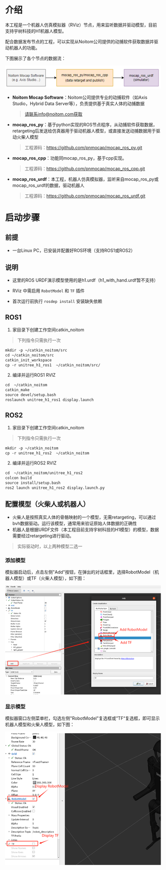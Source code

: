 # 介绍

本工程是一个机器人仿真模拟器（RViz）节点，用来监听数据并驱动模型，目前支持宇树科技的H1机器人模型。

配合数据发布节点的工程，可以实现从Noitom公司提供的动捕软件获取数据并驱动机器人的功能。

下图展示了各个节点的数据流：

![nodes_arch](img/nodes_arch.png)

- **Noitom Mocap Software**：Noitom公司提供专业的动捕软件（如Axis Studio，Hybrid Data Server等），负责提供基于真实人体的动捕数据

  > 请联系info@noitom.com获取

- **mocap_ros_py**：基于python实现的ROS节点程序，从动捕软件获取数据，retargeting后发送给仿真器用于驱动机器人模型，或直接发送动捕数据用于驱动火柴人模型

  > 工程源码：https://github.com/pnmocap/mocap_ros_py.git

- **mocap_ros_cpp**：功能同mocap_ros_py，基于cpp实现。

  > 工程源码：https://github.com/pnmocap/mocap_ros_cpp.git

- **mocap_ros_urdf**：本工程，机器人仿真模拟器，监听来自mocap_ros_py或mocap_ros_urdf的数据，驱动机器人

  > 工程源码：https://github.com/pnmocap/mocap_ros_urdf.git

# 启动步骤

## 前提

- 一台Linux PC，已安装并配置好ROS环境（支持ROS1或ROS2）

## 说明

-  这里的ROS URDF演示模型使用的是h1.urdf（h1_with_hand.urdf暂不支持）

- RViz 中需启用 `RobotModel` 和 `TF` 插件
- 首次运行前执行 `rosdep install` 安装缺失依赖

## ROS1

1. 家目录下创建工作空间catkin_noitom

> 下列指令只需执行一次

```
mkdir -p ~/catkin_noitom/src
cd ~/catkin_noitom/src
catkin_init_workspace
cp -r unitree_h1_ros1  ~/catkin_noitom/src/
```

2. 编译并运行ROS1 RVIZ

```
cd  ~/catkin_noitom
catkin_make
source devel/setup.bash
roslaunch unitree_h1_ros1 display.launch
```

## ROS2

1. 家目录下创建工作空间catkin_noitom

> 下列指令只需执行一次

```
mkdir -p ~/catkin_noitom
cp -r unitree_h1_ros2  ~/catkin_noitom
```

2. 编译并运行ROS2 RVIZ

```
cd  ~/catkin_noitom/unitree_h1_ros2
colcon build
source install/setup.bash
ros2 launch unitree_h1_ros2 display.launch.py
```

##  配置模型（火柴人或机器人）

- 火柴人是按照真实人体的骨骼映射的一个模型，无需retargeting，可以通过bvh数据驱动。运行该模型，通常用来验证原始人体数据的正确性
- 机器人是根据URDF文件（本工程目前支持宇树科技的H1模型）的模型，数据需要经过retargeting进行驱动。

> 实际驱动时，以上两种模型二选一

### 添加模型

模拟器启动后，点击左侧"Add"按钮，在弹出的对话框里，选择RobotModel（机器人模型）或TF（火柴人模型），如下图：

![add_model](img/add_model.jpg)

### 显示模型

模拟器窗口左侧菜单栏，勾选左侧"RobotModel"复选框或”TF“复选框，即可显示机器人模型和火柴人模型，如下图：

![display_model](img/display_model.png)



